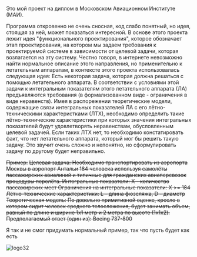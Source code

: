 Это мой проект на диплом в Московском Авиационном Институте (МАИ).

Программа откровенно не очень сносная, код слабо понятный, но идея, стоящая за ней, может показаться интересной.
В основе этого проекта лежит идея "функционального проектирования", которое обозначает этап проектирования, на котором мы задаем требования к проектируемой системе в зависимости от целевой задачи, которая возлагается на эту систему.
Честно говоря, в интернете невозможно найти нормальное описание этого направления, но применительно к летательным аппаратам, в контексте этого проекта использовалась следующая идея:
Есть некоторая задача, которая должна решаться с помощью летательного аппарата. В соответствии с условиями этой задачи к интегральным показателям этого летательного аппарата (ЛА) предъявляются требования (в формализованном виде - ограничения в виде неравенств). Имея в распорежении теоретические модели, содержащие связи интегральных показателей ЛА с его лётно-техническими характеристками (ЛТХ), необходимо определить такие лётно-технические характеристики при которых значения интегральных показателей будут удовлетворять неравенствам, обусловленным целевой задачей. Если таких ЛТХ нет, то необходимо констатировать факт, что нет летательного аппарата, который мог бы решить такую задачу. 
Это звучит очень сложно и непонятно, но сформулировать задачу по другому будет неправильно. 

~~Пример:~~
~~Целевая задача: Необходимо транспортировать из аэропорта Москвы в аэропорт Антальи 184 человека используя самолёты пассажирских авиалиний и типичные для гражданских авиаперевозок процедуры перелёта.
Интегральные показатели: X - количество пассажирских мест
Ограничения на интегральные показатели: X >= 184
Лётно-технические характеристики: L - длина фюзеляжа, D - диаметр
Теоретическая модель: По довольно примитивной оценке, кресло в котором сидит человек среднего телосложения, будет занимать объем, равный по длине и ширине 1х1 метр и 2 метра по высоте (1x1x2).
Предполагаемый ответ (один из): Boeing 737-800~~

Я так и не смог придумать нормальный пример, так что пусть будет как есть


![logo32](https://github.com/leonidsah/aircraft_functional_design/assets/37192461/75d5a348-a886-40f1-8798-3bdc7a37603c)
